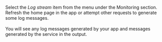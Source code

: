 Select the *Log stream* item from the menu under the Monitoring section. Refresh the home page in the app or attempt other requests to generate some log messages.<br>
<br>
You will see any log messages generated by your app and messages generated by the service in the output.